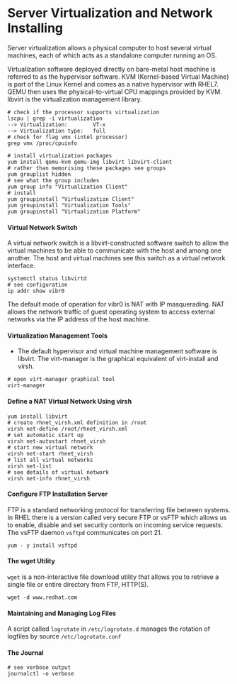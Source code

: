 # Server Virtualization and Network Installing

Server virtualization allows a physical computer to host several virtual machines, each of which acts as a standalone computer running an OS.

Virtualization software deployed directly on bare-metal host machine is referred to as the hypervisor software. KVM (Kernel-based Virtual Machine) is part of the Linux Kernel and comes as a native hypervisor with RHEL7. QEMU then uses the physical-to-virtual CPU mappings provided by KVM. libvirt is the virtualization management library.

```
# check if the processor supports virtualization
lscpu | grep -i virtualization
--> Virtualization:        VT-x
--> Virtualization type:   full
# check for flag vmx (intel processor) 
grep vmx /proc/cpuinfo
```

```
# install virtualization packages
yum install qemu-kvm qemu-img libvirt libvirt-client
# rather than memorising these packages see groups
yum grouplist hidden
# see what the group includes
yum group info "Virtualization Client"
# install
yum groupinstall "Virtualization Client"
yum groupinstall "Virtualization Tools"
yum groupinstall "Virtualization Platform"
```

#### Virtual Network Switch

A virtual network switch is a libvirt-constructed software switch to allow the virtual machines to be able to communicate with the host and among one another. The host and virtual machines see this switch as a virtual network interface. 

```
systemctl status libvirtd
# see configuration
ip addr show vibr0
```

The default mode of operation for vibr0 is NAT with IP masquerading. NAT allows the network traffic of guest operating system to access external networks via the IP address of the host machine. 


#### Virtualization Management Tools

* The default hypervisor and virtual machine management software is libvirt. The virt-manager is the graphical equivalent of virt-install and virsh. 

```
# open virt-manager graphical tool
virt-manager
```

#### Define a NAT Virtual Network Using virsh
```
yum install libvirt
# create rhnet_virsh.xml definition in /root
virsh net-define /root/rhnet_virsh.xml
# set automatic start up
virsh net-autostart rhnet_virsh
# start new virtual network
virsh net-start rhnet_virsh
# list all virtual networks
virsh net-list
# see details of virtual network
virsh net-info rhnet_virsh
```

#### Configure FTP Installation Server

FTP is a standard networking protocol for transferring file between systems. In RHEL there is a version called very secure FTP or vsFTP which allows us to enable, disable and set security contorls on incoming service requests. The vsFTP daemon `vsftpd` communicates on port 21. 

```
yum - y install vsftpd
```

#### The wget Utility 

`wget` is a non-interactive file download utility that allows you to retrieve a single file or entire directory from FTP, HTTP(S).

```
wget -d www.redhat.com
```

#### Maintaining and Managing Log Files

A script called `logrotate` in `/etc/logrotate.d` manages the rotation of logfiles by source `/etc/logrotate.conf`

#### The Journal 

```
# see verbose output
journalctl -o verbose
```
